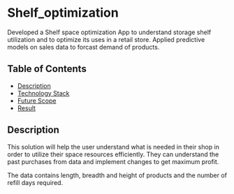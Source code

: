 # Shelf_optimization
Developed a Shelf space optimization App to understand storage shelf utilization and to optimize its uses in a retail store. Applied predictive models on sales data to forcast demand of products.

## Table of Contents

* [Description](#description)
* [Technology Stack](#technology-stack)
* [Future Scope](#future-scope)
* [Result](#result)

## Description
This solution will help the user understand what is needed in their shop in order to utilize their space resources efficiently. They can understand the past purchases from data and implement changes to get maximum profit.

The data contains length, breadth and height of products and the number of refill days required.
